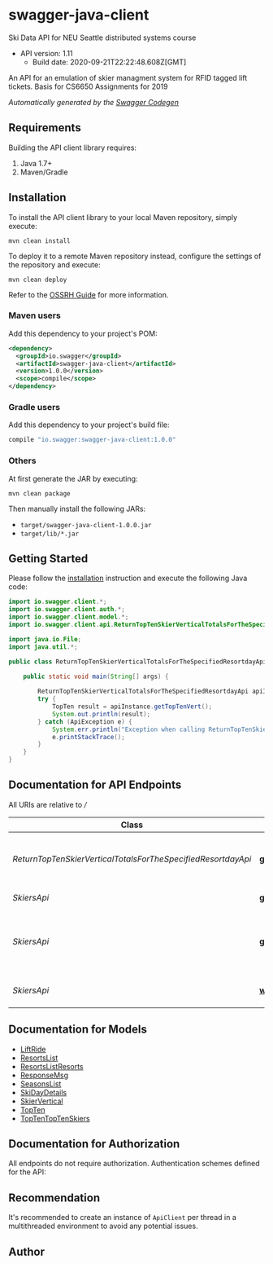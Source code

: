 # swagger-java-client

Ski Data API for NEU Seattle distributed systems course
- API version: 1.11
  - Build date: 2020-09-21T22:22:48.608Z[GMT]

An API for an emulation of skier managment system for RFID tagged lift tickets. Basis for CS6650 Assignments for 2019


*Automatically generated by the [Swagger Codegen](https://github.com/swagger-api/swagger-codegen)*


## Requirements

Building the API client library requires:
1. Java 1.7+
2. Maven/Gradle

## Installation

To install the API client library to your local Maven repository, simply execute:

```shell
mvn clean install
```

To deploy it to a remote Maven repository instead, configure the settings of the repository and execute:

```shell
mvn clean deploy
```

Refer to the [OSSRH Guide](http://central.sonatype.org/pages/ossrh-guide.html) for more information.

### Maven users

Add this dependency to your project's POM:

```xml
<dependency>
  <groupId>io.swagger</groupId>
  <artifactId>swagger-java-client</artifactId>
  <version>1.0.0</version>
  <scope>compile</scope>
</dependency>
```

### Gradle users

Add this dependency to your project's build file:

```groovy
compile "io.swagger:swagger-java-client:1.0.0"
```

### Others

At first generate the JAR by executing:

```shell
mvn clean package
```

Then manually install the following JARs:

* `target/swagger-java-client-1.0.0.jar`
* `target/lib/*.jar`

## Getting Started

Please follow the [installation](#installation) instruction and execute the following Java code:

```java
import io.swagger.client.*;
import io.swagger.client.auth.*;
import io.swagger.client.model.*;
import io.swagger.client.api.ReturnTopTenSkierVerticalTotalsForTheSpecifiedResortdayApi;

import java.io.File;
import java.util.*;

public class ReturnTopTenSkierVerticalTotalsForTheSpecifiedResortdayApiExample {

    public static void main(String[] args) {
        
        ReturnTopTenSkierVerticalTotalsForTheSpecifiedResortdayApi apiInstance = new ReturnTopTenSkierVerticalTotalsForTheSpecifiedResortdayApi();
        try {
            TopTen result = apiInstance.getTopTenVert();
            System.out.println(result);
        } catch (ApiException e) {
            System.err.println("Exception when calling ReturnTopTenSkierVerticalTotalsForTheSpecifiedResortdayApi#getTopTenVert");
            e.printStackTrace();
        }
    }
}
```

## Documentation for API Endpoints

All URIs are relative to */*

Class | Method | HTTP request | Description
------------ | ------------- | ------------- | -------------
*ReturnTopTenSkierVerticalTotalsForTheSpecifiedResortdayApi* | [**getTopTenVert**](docs/ReturnTopTenSkierVerticalTotalsForTheSpecifiedResortdayApi.md#getTopTenVert) | **GET** /resort/day/top10vert | get the top 10 skier vertical totals for this day
*SkiersApi* | [**getSkierDayVertical**](docs/SkiersApi.md#getSkierDayVertical) | **GET** /skiers/{resortID}/days/{dayID}/skiers/{skierID} | 
*SkiersApi* | [**getSkierResortTotals**](docs/SkiersApi.md#getSkierResortTotals) | **GET** /skiers/{skierID}/vertical | get the total vertical for the skier for the specified resort
*SkiersApi* | [**writeNewLiftRide**](docs/SkiersApi.md#writeNewLiftRide) | **POST** /skiers/liftrides | write a new lift ride for the skier

## Documentation for Models

 - [LiftRide](docs/LiftRide.md)
 - [ResortsList](docs/ResortsList.md)
 - [ResortsListResorts](docs/ResortsListResorts.md)
 - [ResponseMsg](docs/ResponseMsg.md)
 - [SeasonsList](docs/SeasonsList.md)
 - [SkiDayDetails](docs/SkiDayDetails.md)
 - [SkierVertical](docs/SkierVertical.md)
 - [TopTen](docs/TopTen.md)
 - [TopTenTopTenSkiers](docs/TopTenTopTenSkiers.md)

## Documentation for Authorization

All endpoints do not require authorization.
Authentication schemes defined for the API:

## Recommendation

It's recommended to create an instance of `ApiClient` per thread in a multithreaded environment to avoid any potential issues.

## Author


